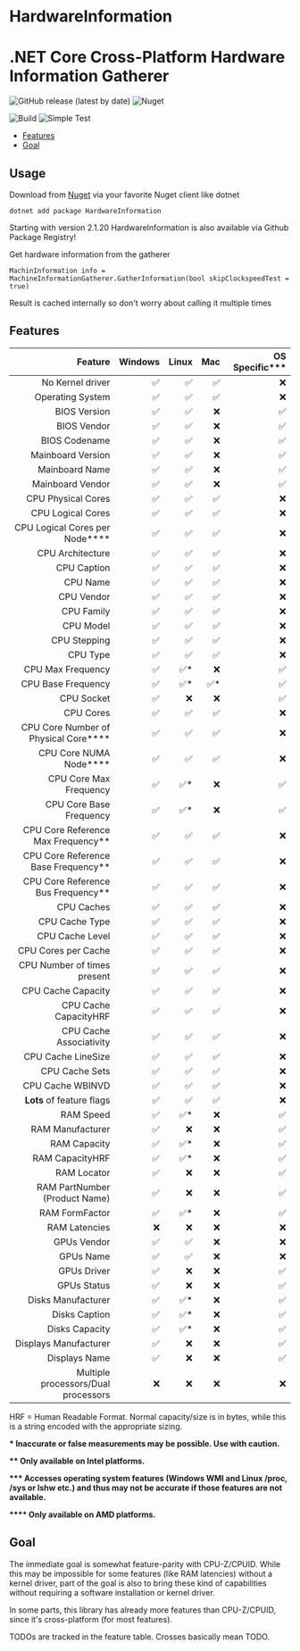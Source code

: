 # HardwareInformation
.NET Core Cross-Platform Hardware Information Gatherer
================

![GitHub release (latest by date)](https://img.shields.io/github/v/release/L3tum/HardwareInformation?style=flat-square)
![Nuget](https://img.shields.io/nuget/v/HardwareInformation?style=flat-square)

![Build](https://github.com/L3tum/HardwareInformation/workflows/.NET%20Core%20CI/badge.svg?style=flat-square)
![Simple Test](https://github.com/L3tum/HardwareInformation/workflows/.NET%20Core%20Simple%20Test/badge.svg?style=flat-square)

  - [Features](#features)
  - [Goal](#goal)
  
## Usage

Download from [Nuget](https://www.nuget.org/packages/HardwareInformation/) via your favorite Nuget client like dotnet

`dotnet add package HardwareInformation`

Starting with version 2.1.20 HardwareInformation is also available via Github Package Registry!

Get hardware information from the gatherer

`MachinInformation info = MachineInformationGatherer.GatherInformation(bool skipClockspeedTest = true)`

Result is cached internally so don't worry about calling it multiple times

## Features

| Feature| Windows | Linux | Mac | OS Specific***
| ----: | ---: |  ----: | ---: | ---: |
| No Kernel driver |  :white_check_mark:  | :white_check_mark: | :white_check_mark: | :x:
| Operating System |  :white_check_mark:  | :white_check_mark: | :white_check_mark: | :x:
| BIOS Version |  :white_check_mark: | :white_check_mark: | :x: | :white_check_mark:
| BIOS Vendor | :white_check_mark: | :white_check_mark: | :x: | :white_check_mark:
| BIOS Codename | :white_check_mark: | :white_check_mark: | :x: | :white_check_mark:
| Mainboard Version | :white_check_mark: | :white_check_mark: | :x: | :white_check_mark:
| Mainboard Name | :white_check_mark: | :white_check_mark: | :x: | :white_check_mark:
| Mainboard Vendor | :white_check_mark: | :white_check_mark: | :x: | :white_check_mark:
| CPU Physical Cores | :white_check_mark: | :white_check_mark: | :white_check_mark: | :x:
| CPU Logical Cores | :white_check_mark: | :white_check_mark: | :white_check_mark: | :x:
| CPU Logical Cores per Node**** | :white_check_mark: | :white_check_mark: | :white_check_mark: | :x:
| CPU Architecture | :white_check_mark: | :white_check_mark: | :white_check_mark: | :x:
| CPU Caption | :white_check_mark: | :white_check_mark: | :white_check_mark: | :x:
| CPU Name | :white_check_mark: | :white_check_mark: | :white_check_mark: | :x:
| CPU Vendor | :white_check_mark: | :white_check_mark: | :white_check_mark: | :x:
| CPU Family | :white_check_mark: | :white_check_mark: | :white_check_mark: | :x:
| CPU Model | :white_check_mark: | :white_check_mark: | :white_check_mark: | :x:
| CPU Stepping | :white_check_mark: | :white_check_mark: | :white_check_mark: | :x:
| CPU Type | :white_check_mark: | :white_check_mark: | :white_check_mark: | :x:
| CPU Max Frequency | :white_check_mark: | :white_check_mark:* | :x: | :white_check_mark:
| CPU Base Frequency | :white_check_mark: | :white_check_mark:* | :white_check_mark:* | :white_check_mark:
| CPU Socket | :white_check_mark: | :x: | :x: | :white_check_mark:
| CPU Cores | :white_check_mark: | :white_check_mark: | :white_check_mark: | :x:
| CPU Core Number of Physical Core**** | :white_check_mark: | :white_check_mark: | :white_check_mark: | :x:
| CPU Core NUMA Node**** | :white_check_mark: | :white_check_mark: | :white_check_mark: | :x:
| CPU Core Max Frequency | :white_check_mark: | :white_check_mark:* | :x: | :white_check_mark:
| CPU Core Base Frequency | :white_check_mark: | :white_check_mark:* | :x: | :white_check_mark:
| CPU Core Reference Max Frequency** | :white_check_mark: | :white_check_mark: | :white_check_mark: | :x:
| CPU Core Reference Base Frequency** | :white_check_mark: | :white_check_mark: | :white_check_mark: | :x:
| CPU Core Reference Bus Frequency** | :white_check_mark: | :white_check_mark: | :white_check_mark: | :x:
| CPU Caches | :white_check_mark: | :white_check_mark: | :white_check_mark: | :x:
| CPU Cache Type | :white_check_mark: | :white_check_mark: | :white_check_mark: | :x:
| CPU Cache Level | :white_check_mark: | :white_check_mark: | :white_check_mark: | :x:
| CPU Cores per Cache | :white_check_mark: | :white_check_mark: | :white_check_mark: | :x:
| CPU Number of times present | :white_check_mark: | :white_check_mark: | :white_check_mark: | :x:
| CPU Cache Capacity | :white_check_mark: | :white_check_mark: | :white_check_mark: | :x:
| CPU Cache CapacityHRF | :white_check_mark: | :white_check_mark: | :white_check_mark: | :x:
| CPU Cache Associativity | :white_check_mark: | :white_check_mark: | :white_check_mark: | :x:
| CPU Cache LineSize | :white_check_mark: | :white_check_mark: | :white_check_mark: | :x:
| CPU Cache Sets | :white_check_mark: | :white_check_mark: | :white_check_mark: | :x:
| CPU Cache WBINVD | :white_check_mark: | :white_check_mark: | :white_check_mark: | :x:
| **Lots** of feature flags | :white_check_mark: | :white_check_mark: | :white_check_mark: | :x:
| RAM Speed | :white_check_mark: | :white_check_mark:* | :x: | :white_check_mark:
| RAM Manufacturer | :white_check_mark: | :x: | :x: | :white_check_mark:
| RAM Capacity | :white_check_mark: | :white_check_mark:* | :x: | :white_check_mark:
| RAM CapacityHRF | :white_check_mark: | :white_check_mark:* | :x: | :white_check_mark:
| RAM Locator | :white_check_mark: | :x: | :x: | :white_check_mark:
| RAM PartNumber (Product Name) | :white_check_mark: | :x: | :x: | :white_check_mark:
| RAM FormFactor | :white_check_mark: | :white_check_mark:* | :x: | :white_check_mark:
| RAM Latencies | :x: | :x: | :x: | :x:
| GPUs Vendor | :white_check_mark: | :white_check_mark: | :x: | :x:
| GPUs Name | :white_check_mark: | :white_check_mark: | :x:| :x:
| GPUs Driver | :white_check_mark: | :x: | :x:| :white_check_mark:
| GPUs Status | :white_check_mark: | :x: | :x:| :white_check_mark:
| Disks Manufacturer | :white_check_mark: | :white_check_mark:* | :x: | :white_check_mark:
| Disks Caption | :white_check_mark: | :white_check_mark:* | :x: | :white_check_mark:
| Disks Capacity | :white_check_mark: | :white_check_mark:* | :x: | :white_check_mark:
| Displays Manufacturer | :white_check_mark: | :x: | :x:| :white_check_mark:
| Displays Name | :white_check_mark: | :x: | :x:| :white_check_mark:
| Multiple processors/Dual processors | :x: | :x: | :x:| :x:

HRF = Human Readable Format. Normal capacity/size is in bytes, while this is a string encoded with the appropriate sizing.

**\* Inaccurate or false measurements may be possible. Use with caution.**

**\*\* Only available on Intel platforms.**

**\*\*\* Accesses operating system features (Windows WMI and Linux /proc, /sys or lshw etc.) and thus may not be accurate if those features are not available.**

**\*\*\*\* Only available on AMD platforms.**

## Goal

The immediate goal is somewhat feature-parity with CPU-Z/CPUID. 
While this may be impossible for some features (like RAM latencies) without a kernel driver, part of the goal is
also to bring these kind of capabilities without requiring a software installation or kernel driver.

In some parts, this library has already more features than CPU-Z/CPUID, since it's cross-platform (for most features).

TODOs are tracked in the feature table. Crosses basically mean TODO.
